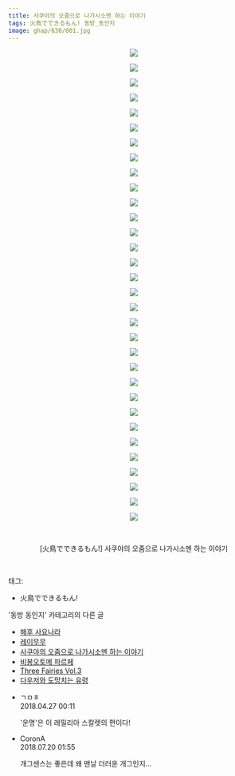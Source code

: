 ```yaml
---
title: 사쿠야의 오줌으로 나가시소멘 하는 이야기
tags: 火鳥でできるもん! 동방_동인지
image: ghap/630/001.jpg
---
```

<div class="article">
<p style="text-align: center; clear: none; float: none;"><img src="{{ site.nasurl }}/ghap/630/001.jpg"/></p>
<p style="text-align: center; clear: none; float: none;"><img src="{{ site.nasurl }}/ghap/630/002.jpg"/></p>
<p style="text-align: center; clear: none; float: none;"><img src="{{ site.nasurl }}/ghap/630/003.jpg"/></p>
<p style="text-align: center; clear: none; float: none;"><img src="{{ site.nasurl }}/ghap/630/004.jpg"/></p>
<p style="text-align: center; clear: none; float: none;"><img src="{{ site.nasurl }}/ghap/630/005.jpg"/></p>
<p style="text-align: center; clear: none; float: none;"><img src="{{ site.nasurl }}/ghap/630/006.jpg"/></p>
<p style="text-align: center; clear: none; float: none;"><img src="{{ site.nasurl }}/ghap/630/007.jpg"/></p>
<p style="text-align: center; clear: none; float: none;"><img src="{{ site.nasurl }}/ghap/630/008.jpg"/></p>
<p style="text-align: center; clear: none; float: none;"><img src="{{ site.nasurl }}/ghap/630/009.jpg"/></p>
<p style="text-align: center; clear: none; float: none;"><img src="{{ site.nasurl }}/ghap/630/010.jpg"/></p>
<p style="text-align: center; clear: none; float: none;"><img src="{{ site.nasurl }}/ghap/630/011.jpg"/></p>
<p style="text-align: center; clear: none; float: none;"><img src="{{ site.nasurl }}/ghap/630/012.jpg"/></p>
<p style="text-align: center; clear: none; float: none;"><img src="{{ site.nasurl }}/ghap/630/013.jpg"/></p>
<p style="text-align: center; clear: none; float: none;"><img src="{{ site.nasurl }}/ghap/630/014.jpg"/></p>
<p style="text-align: center; clear: none; float: none;"><img src="{{ site.nasurl }}/ghap/630/015.jpg"/></p>
<p style="text-align: center; clear: none; float: none;"><img src="{{ site.nasurl }}/ghap/630/016.jpg"/></p>
<p style="text-align: center; clear: none; float: none;"><img src="{{ site.nasurl }}/ghap/630/017.jpg"/></p>
<p style="text-align: center; clear: none; float: none;"><img src="{{ site.nasurl }}/ghap/630/018.jpg"/></p>
<p style="text-align: center; clear: none; float: none;"><img src="{{ site.nasurl }}/ghap/630/019.jpg"/></p>
<p style="text-align: center; clear: none; float: none;"><img src="{{ site.nasurl }}/ghap/630/020.jpg"/></p>
<p style="text-align: center; clear: none; float: none;"><img src="{{ site.nasurl }}/ghap/630/021.jpg"/></p>
<p style="text-align: center; clear: none; float: none;"><img src="{{ site.nasurl }}/ghap/630/022.jpg"/></p>
<p style="text-align: center; clear: none; float: none;"><img src="{{ site.nasurl }}/ghap/630/023.jpg"/></p>
<p style="text-align: center; clear: none; float: none;"><img src="{{ site.nasurl }}/ghap/630/024.jpg"/></p>
<p style="text-align: center; clear: none; float: none;"><img src="{{ site.nasurl }}/ghap/630/025.jpg"/></p>
<p style="text-align: center; clear: none; float: none;"><img src="{{ site.nasurl }}/ghap/630/026.jpg"/></p>
<p style="text-align: center; clear: none; float: none;"><img src="{{ site.nasurl }}/ghap/630/027.jpg"/></p>
<p style="text-align: center; clear: none; float: none;"><img src="{{ site.nasurl }}/ghap/630/028.jpg"/></p>
<p style="text-align: center; clear: none; float: none;"><img src="{{ site.nasurl }}/ghap/630/029.jpg"/></p>
<p style="text-align: center; clear: none; float: none;"></p>
<p style="text-align: center; clear: none; float: none;"><img src="{{ site.nasurl }}/ghap/630/030.jpg"/></p>
<p style="text-align: center; clear: none; float: none;"><img src="{{ site.nasurl }}/ghap/630/031.jpg"/></p>
<p style="text-align: center; clear: none; float: none;"><img src="{{ site.nasurl }}/ghap/630/032.jpg"/></p>
<p style="text-align: center; clear: none; float: none;"><br/></p>
<p style="text-align: center; clear: none; float: none;">[火鳥でできるもん!] 사쿠야의 오줌으로 나가시소멘 하는 이야기</p>
<p><br/></p>
</div><div class="tagTrail">
<p>태그: </p>
<ul>
<li>火鳥でできるもん!</li>
</ul>
</div><div class="another">
<p>'동방 동인지' 카테고리의 다른 글</p>
<ul>
<li><a href="/2016-07-02-ghap_632">해후 사요나라</a></li>
<li><a href="/2016-07-02-ghap_631">레이무무</a></li>
<li><a href="/2016-07-02-ghap_630">사쿠야의 오줌으로 나가시소멘 하는 이야기</a></li>
<li><a href="/2016-07-02-ghap_629">비봉오토메 파르페</a></li>
<li><a href="/2016-07-02-ghap_628">Three Fairies Vol.3</a></li>
<li><a href="/2016-07-02-ghap_627">다우저와 도망치는 유령</a></li>
</ul>
</div><div class="cb_module cb_fluid">
<div class="cb_wrt cb_profile">
<div class="comment">
<ul>
<li class="cb_thumb_off" id="comment15245803">
<div class="cb_comment_area">
<div class="cb_info_area">
<div class="cb_section">
<span class="cb_nick_name">ㄱㅁㅎ</span>
</div>
<div class="cb_section">
<span class="cb_date">2018.04.27 00:11 </span>
</div>
</div>
<div class="cb_dsc_comment">
<p class="cb_dsc">
											'운명'은 이 레밀리아 스칼렛의 편이다!
										</p>
</div>
</div></li>
<li class="cb_thumb_off" id="comment15290333">
<div class="cb_comment_area">
<div class="cb_info_area">
<div class="cb_section">
<span class="cb_nick_name">CoronA</span>
</div>
<div class="cb_section">
<span class="cb_date">2018.07.20 01:55 </span>
</div>
</div>
<div class="cb_dsc_comment">
<p class="cb_dsc">
											개그센스는 좋은데 왜 맨날 더러운 개그인지...
										</p>
</div>
</div></li>
</ul>
</div>
</div><!-- commentList close -->
</div>